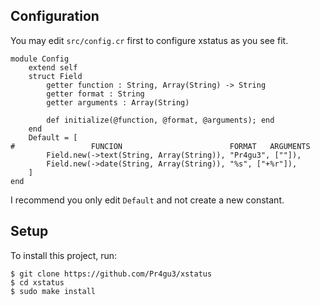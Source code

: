 ## Configuration
You may edit `src/config.cr` first to configure xstatus as you see fit.
```crystal
module Config
    extend self
    struct Field
        getter function : String, Array(String) -> String
        getter format : String
        getter arguments : Array(String)

        def initialize(@function, @format, @arguments); end
    end
    Default = [
#                 FUNCION                        FORMAT   ARGUMENTS       
        Field.new(->text(String, Array(String)), "Pr4gu3", [""]),
        Field.new(->date(String, Array(String)), "%s", ["+%r"]),
    ]
end
```
I recommend you only edit `Default` and not create a new constant.
## Setup
To install this project, run:
```
$ git clone https://github.com/Pr4gu3/xstatus
$ cd xstatus
$ sudo make install
```
